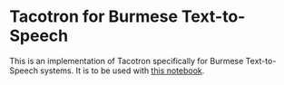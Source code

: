 # Tacotron for Burmese Text-to-Speech

This is an implementation of Tacotron specifically for Burmese Text-to-Speech systems. It is to be used with [this notebook](https://colab.research.google.com/drive/14GsTN8LSy5YzSxszZSdn7Ndf6Ufq6nCD?usp=sharing).
